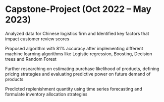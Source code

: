 # Capstone-Project (Oct 2022 – May 2023)
Analyzed data for Chinese logistics firm and Identified key factors that impact customer review scores

Proposed algorithm with 81% accuracy after implementing different machine learning algorithms like Logistic regression, Boosting, Decision trees and Random Forest

Further researching on estimating purchase likelihood of products, defining pricing strategies and evaluating predictive power on future demand of products

Predicted replenishment quantity using time series forecasting and formulate inventory allocation strategies
